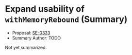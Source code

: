 # Expand usability of `withMemoryRebound` (Summary)

* Proposal: [SE-0333](https://github.com/apple/swift-evolution/blob/main/proposals/0333-with-memory-rebound.md)
* Summary Author: TODO

Not yet summarized.
